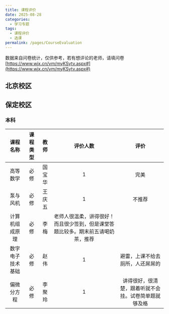 ```yaml
---
title: 课程评价
date: 2025-08-28
categories:
  - 学习专题
tags:
  - 课程评价
  - 选课
permalink: /pages/CourseEvaluation
---
```


数据来自问卷统计，仅供参考，若有想评论的老师，请填问卷[https://www.wjx.cn/vm/myKSytv.aspx#](https://www.wjx.cn/vm/myKSytv.aspx#)

## 北京校区

## 保定校区
### 本科

| 课程名称 | 课程类型 | 教师  | 评价人数  | 评价 |
| :------: | :------: | :---: | :---: | :---: |
| 高等数学 | 必修 | 国宝华 | 1 | 完美 |
| 泵与风机 | 必修 | 王庆五 | 1 | 不推荐 |
| 计算机组成原理 | 必修 | 李梅 | 老师人很温柔，讲得很好！而且很少签到，但是课堂答题比较多。期末前五请喝奶茶，推荐 |
| 数字电子技术基础 | 必修 | 赵伟 | 1 | 避雷，上课不给去厕所，人还屌屌的 |
| 偏微分方程 | 必修 | 李聚玲 | 1 | 讲得很好，很清楚，跟着听就不会挂。试卷简单题就够及格 |
